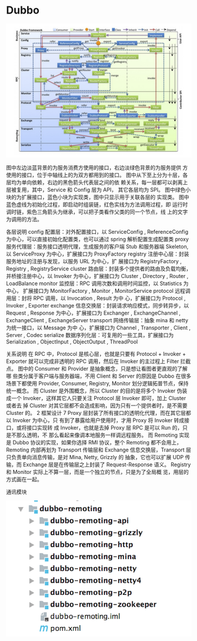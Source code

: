 # Dubbo

![](.gitbook/assets/image%20%2817%29.png)

                                  图中左边淡蓝背景的为服务消费方使用的接口，右边淡绿色背景的为服务提供 方使用的接口，位于中轴线上的为双方都用到的接口。 图中从下至上分为十层，各层均为单向依赖，右边的黑色箭头代表层之间的依 赖关系，每一层都可以剥离上层被复用，其中，Service 和 Config 层为 API， 其它各层均为 SPI。 图中绿色小块的为扩展接口，蓝色小块为实现类，图中只显示用于关联各层的 实现类。 图中蓝色虚线为初始化过程，即启动时组装链，红色实线为方法调用过程，即 运行时调时链，紫色三角箭头为继承，可以把子类看作父类的同一个节点，线 上的文字为调用的方法。

各层说明 config 配置层：对外配置接口，以 ServiceConfig , ReferenceConfig 为中心，可以直接初始化配置类，也可以通过 spring 解析配置生成配置类 proxy 服务代理层：服务接口透明代理，生成服务的客户端 Stub 和服务器端 Skeleton, 以 ServiceProxy 为中心，扩展接口为 ProxyFactory registry 注册中心层：封装服务地址的注册与发现，以服务 URL 为中心，扩 展接口为 RegistryFactory , Registry , RegistryService cluster 路由层：封装多个提供者的路由及负载均衡，并桥接注册中心，以 Invoker 为中心，扩展接口为 Cluster , Directory , Router , LoadBalance monitor 监控层：RPC 调用次数和调用时间监控，以 Statistics 为中心， 扩展接口为 MonitorFactory , Monitor , MonitorService protocol 远程调用层：封将 RPC 调用，以 Invocation , Result 为中 心，扩展接口为 Protocol , Invoker , Exporter exchange 信息交换层：封装请求响应模式，同步转异步，以 Request , Response 为中心，扩展接口为 Exchanger , ExchangeChannel , ExchangeClient , ExchangeServer transport 网络传输层：抽象 mina 和 netty 为统一接口，以 Message 为中 心，扩展接口为 Channel , Transporter , Client , Server , Codec serialize 数据序列化层：可复用的一些工具，扩展接口为 Serialization , ObjectInput , ObjectOutput , ThreadPool



关系说明 在 RPC 中，Protocol 是核心层，也就是只要有 Protocol + Invoker + Exporter 就可以完成非透明的 RPC 调用，然后在 Invoker 的主过程上 Filter 拦截点。 图中的 Consumer 和 Provider 是抽象概念，只是想让看图者更直观的了解哪 些类分属于客户端与服务器端，不用 Client 和 Server 的原因是 Dubbo 在很多 场景下都使用 Provider, Consumer, Registry, Monitor 划分逻辑拓普节点，保持 统一概念。 而 Cluster 是外围概念，所以 Cluster 的目的是将多个 Invoker 伪装成一个 Invoker，这样其它人只要关注 Protocol 层 Invoker 即可，加上 Cluster 或者去 掉 Cluster 对其它层都不会造成影响，因为只有一个提供者时，是不需要 Cluster 的。 2 框架设计 7 Proxy 层封装了所有接口的透明化代理，而在其它层都以 Invoker 为中心，只 有到了暴露给用户使用时，才用 Proxy 将 Invoker 转成接口，或将接口实现转 成 Invoker，也就是去掉 Proxy 层 RPC 是可以 Run 的，只是不那么透明，不 那么看起来像调本地服务一样调远程服务。 而 Remoting 实现是 Dubbo 协议的实现，如果你选择 RMI 协议，整个 Remoting 都不会用上，Remoting 内部再划为 Transport 传输层和 Exchange 信息交换层，Transport 层只负责单向消息传输，是对 Mina, Netty, Grizzly 的 抽象，它也可以扩展 UDP 传输，而 Exchange 层是在传输层之上封装了 Request-Response 语义。 Registry 和 Monitor 实际上不算一层，而是一个独立的节点，只是为了全局概 览，用层的方式画在一起。



通讯模块

![](.gitbook/assets/image.png)


